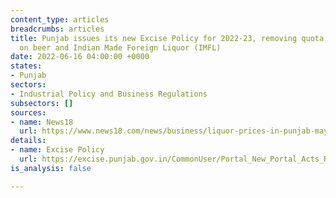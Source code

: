 ```yaml
---
content_type: articles
breadcrumbs: articles
title: Punjab issues its new Excise Policy for 2022-23, removing quota restrictions
  on beer and Indian Made Foreign Liquor (IMFL)
date: 2022-06-16 04:00:00 +0000
states:
- Punjab
sectors:
- Industrial Policy and Business Regulations
subsectors: []
sources:
- name: News18
  url: https://www.news18.com/news/business/liquor-prices-in-punjab-may-drop-by-up-to-60-after-new-excise-policy-know-details-5338069.html
details:
- name: Excise Policy
  url: https://excise.punjab.gov.in/CommonUser/Portal_New_Portal_Acts_Rules_Cirular.aspx?type=0
is_analysis: false

---
```

